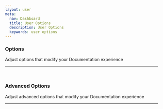 ```yaml
---
layout: user
meta:
  nav: Dashboard
  title: User Options
  description: User Options
  keywords: user options
---
```


<script setup>
  import AdvancedOptions from '@/components/app/settings/AdvancedOptions.vue'
  import Options from '@/components/app/settings/Options.vue'
</script>

### Options

Adjust options that modify your Documentation experience

----

<options />

<br>

### Advanced Options

Adjust advanced options that modify your Documentation experience

----

<advanced-options />
